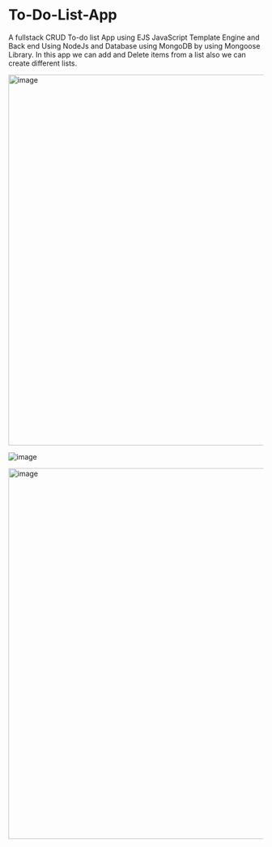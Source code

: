 # To-Do-List-App
A fullstack CRUD To-do list App using EJS JavaScript Template Engine and Back end Using NodeJs and Database using MongoDB by using Mongoose Library. In this app we can add and Delete items from a list also we can create different lists.

<img width="732" alt="image" src="https://user-images.githubusercontent.com/83276177/216802194-cbb504d0-63d3-4e5f-8638-709b9942c75e.png">

![image](https://user-images.githubusercontent.com/83276177/216802273-bf7e992d-efe0-469e-b9df-8461c94efe8b.png)

<img width="732" alt="image" src="https://user-images.githubusercontent.com/83276177/216802318-954c28f0-3e9a-4afc-9a7e-94e13b627a05.png">


